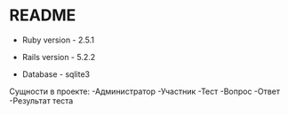 # README

* Ruby version - 2.5.1

* Rails version - 5.2.2

* Database - sqlite3

Сущности в проекте:
-Администратор
-Участник
-Тест
-Вопрос
-Ответ
-Результат теста
